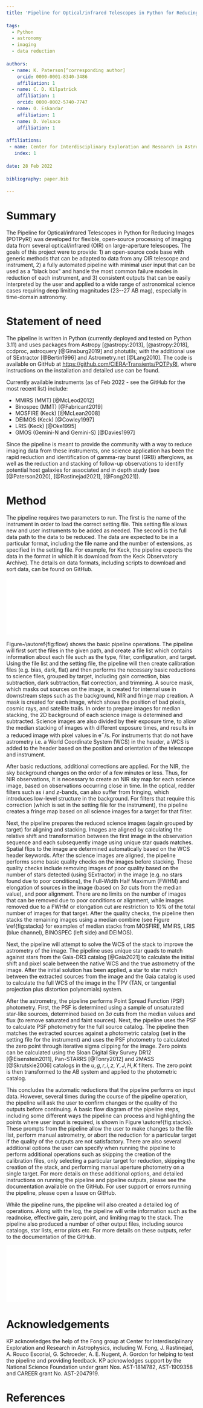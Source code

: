 ```yaml
---
title: 'Pipeline for Optical/infrared Telescopes in Python for Reducing Images (POTPyRI)'

tags:
  - Python
  - astronomy
  - imaging
  - data reduction

authors:
  - name: K. Paterson[^corresponding author]
    orcid: 0000-0001-8340-3486
    affiliation: 1
  - name: C. D. Kilpatrick
    affiliation: 1
    orcid: 0000-0002-5740-7747
  - name: O. Eskandar
    affiliation: 1
  - name: D. Velsaco
    affiliation: 1

affiliations:
 - name: Center for Interdisciplinary Exploration and Research in Astrophysics and Department of Physics and Astronomy, Northwestern University, 1800 Sherman Ave, Evanston, IL 60201, USA
   index: 1

date: 28 Feb 2022

bibliography: paper.bib

---
```


# Summary

The Pipeline for Optical/infrared Telescopes in Python for Reducing Images (POTPyRI) was developed for flexible, open-source processing of imaging data from several optical/infrared (OIR) on large-aperture telescopes.  The goals of this project were to provide: 1) an open-source code base with generic methods that can be adapted to data from any OIR telescope and instrument, 2) a fully automated pipeline with minimal user input that can be used as a "black box" and handle the most common failure modes in reduction of each instrument, and 3) consistent outputs that can be easily interpreted by the user and applied to a wide range of astronomical science cases requiring deep limiting magnitudes (23--27 AB mag), especially in time-domain astronomy.  

# Statement of need

The pipeline is written in Python (currently deployed and tested on Python 3.11) and uses packages from Astropy [@astropy:2013], [@astropy:2018], ccdproc, astroquery [@Ginsburg2019] and photutils; with the additional use of SExtractor [@Bertin1996] and Astrometry.net [@Lang2010]. The code is available on GitHub at https://github.com/CIERA-Transients/POTPyRI, where instructions on the installation and detailed use can be found.

Currently available instruments (as of Feb 2022 - see the GitHub for the most recent list) include:

 - MMIRS (MMT) [@McLeod2012]
 - Binospec (MMT) [@Fabricant2019]
 - MOSFIRE (Keck) [@McLean2008]
 - DEIMOS (Keck) [@Cowley1997]
 - LRIS (Keck) [@Oke1995]
 - GMOS (Gemini-N and Gemini-S) [@Davies1997]

Since the pipeline is meant to provide the community with a way to reduce imaging data from these instruments, one science application has been the rapid reduction and identification of gamma-ray burst (GRB) afterglows, as well as the reduction and stacking of follow-up observations to identify potential host galaxies for associated and in depth study (see [@Paterson2020], [@Rastinejad2021], [@Fong2021]).

# Method

The pipeline requires two parameters to run. The first is the name of the instrument in order to load the correct setting file. This setting file allows new and user instruments to be added as needed. The second is the full data path to the data to be reduced. The data are expected to be in a particular format, including the file name and the number of extensions, as specified in the setting file. For example, for Keck, the pipeline expects the data in the format in which it is download from the Keck Observatory Archive). The details on data formats, including scripts to download and sort data, can be found on GitHub. 

![Flow diagram of the steps taken by the pipeline. Points where user input is required is shown in green. A number of different options are shown depending on the additional optional parameters selected when running the pipeline.\label{fig:flow}](../images/Pipeline_flow_diagram.pdf)

Figure~\autoref{fig:flow} shows the basic pipeline operations. The pipeline will first sort the files in the given path, and create a file list which contains information about each file such as the type, filter, configuration, and target. Using the file list and the setting file, the pipeline will then create calibration files (e.g. bias, dark, flat) and then performs the necessary basic reductions to science files, grouped by target, including gain correction, bias subtraction, dark subtraction, flat correction, and trimming. A source mask, which masks out sources on the image, is created for internal use in downstream steps such as the background, NIR and fringe map creation. A mask is created for each image, which shows the position of bad pixels, cosmic rays, and satellite trails. In order to prepare images for median stacking, the 2D background of each science image is determined and subtracted. Science images are also divided by their exposure time, to allow the median stacking of images with different exposure times, and results in a reduced image with pixel values in e$^{-}$/s. For instruments that do not have astrometry i.e. a World Coordinate System (WCS) in the header, a WCS is added to the header based on the position and orientation of the telescope and instrument.

After basic reductions, additional corrections are applied. For the NIR, the sky background changes on the order of a few minutes or less. Thus, for NIR observations, it is necessary to create an NIR sky map for each science image, based on observations occurring close in time. In the optical, redder filters such as $i$ and $z$-bands, can also suffer from fringing, which introduces low-level structure in the background. For filters that require this correction (which is set in the setting file for the instrument), the pipeline creates a fringe map based on all science images for a target for that filter.

Next, the pipeline prepares the reduced science images (again grouped by target) for aligning and stacking. Images are aligned by calculating the relative shift and transformation between the first image in the observation sequence and each subsequently image using unique star quads matches. Spatial flips to the image are determined automatically based on the WCS header keywords. After the science images are aligned, the pipeline performs some basic quality checks on the images before stacking. These quality checks include removing images of poor quality based on the number of stars detected (using SExtractor) in the image (e.g. no stars found due to poor conditions), the Full-Width Half Maximum (FWHM) and elongation of sources in the image (based on 3$\sigma$ cuts from the median value), and poor alignment. There are no limits on the number of images that can be removed due to poor conditions or alignment, while images removed due to a FWHM or elongation cut are restriction to 10\% of the total number of images for that target. After the quality checks, the pipeline then stacks the remaining images using a median combine (see Figure \ref{fig:stacks} for examples of median stacks from MOSFIRE, MMIRS, LRIS (blue channel), BINOSPEC (left side) and DEIMOS).

Next, the pipeline will attempt to solve the WCS of the stack to improve the astrometry of the image. The pipeline uses unique star quads to match against stars from the Gaia-DR3 catalog [@Gaia2021] to calculate the initial shift and pixel scale between the native WCS and the true astrometry of the image. After the initial solution has been applied, a star to star match between the extracted sources from the image and the Gaia catalog is used to calculate the full WCS of the image in the TPV (TAN, or tangential projection plus distortion polynomials) system.

After the astrometry, the pipeline performs Point Spread Function (PSF) photometry. First, the PSF is determined using a sample of unsaturated star-like sources, determined based on 3$\sigma$ cuts from the median values and flux (to remove saturated and faint sources). Next, the pipeline uses the PSF to calculate PSF photometry for the full source catalog. The pipeline then matches the extracted sources against a photometric catalog (set in the setting file for the instrument) and uses the PSF photometry to calculated the zero point through iterative sigma clipping for the image. Zero points can be calculated using the Sloan Digital Sky Survey DR12 [@Eisenstein2011], Pan-STARRS [@Tonry2012] and 2MASS [@Skrutskie2006] catalogs in the $u,g,r,i,z,Y,J,H,K$ filters. The zero point is then transformed to the AB system and applied to the photometric catalog.

This concludes the automatic reductions that the pipeline performs on input data. However, several times during the course of the pipeline operation, the pipeline will ask the user to confirm changes or the quality of the outputs before continuing. A basic flow diagram of the pipeline steps, including some different ways the pipeline can process and highlighting the points where user input is required, is shown in Figure \autoref{fig:stacks}. These prompts from the pipeline allow the user to make changes to the file list, perform manual astrometry, or abort the reduction for a particular target if the quality of the outputs are not satisfactory. There are also several additional options the user can specify when running the pipeline to perform additional operations such as skipping the creation of the calibration files, only selecting a particular target for reduction, skipping the creation of the stack, and performing manual aperture photometry on a single target. For more details on these additional options, and detailed instructions on running the pipeline and pipeline outputs, please see the documentation available on the GitHub. For user support or errors running the pipeline, please open a Issue on GitHub.

While the pipeline runs, the pipeline will also created a detailed log of operations. Along with the log, the pipeline will write information such as the readnoise, effective gain, zero point, and limiting mag to the stack. The pipeline also produced a number of other output files, including source catalogs, star lists, error plots etc. For more details on these outputs, refer to the documentation of the GitHub.

![Examples of stacks produced by the pipeline from MOSFIRE, MMIRS, LRIS (blue side), BINOSPEC (left side) and DEIMOS data. The position of Gaia DR3 stars are shown by the green circles.\label{fig:stacks}](../images/Stack_examples.pdf)

# Acknowledgements

KP acknowledges the help of the Fong group at Center for Interdisciplinary Exploration and Research in Astrophysics, including W. Fong, J. Rastinejad, A. Rouco Escorial, G. Schroeder, A. E. Nugent, A. Gordon for helping to test the pipeline and providing feedback. KP acknowledges support by the National Science Foundation under grant Nos. AST-1814782, AST-1909358 and CAREER grant No. AST-2047919.

# References
